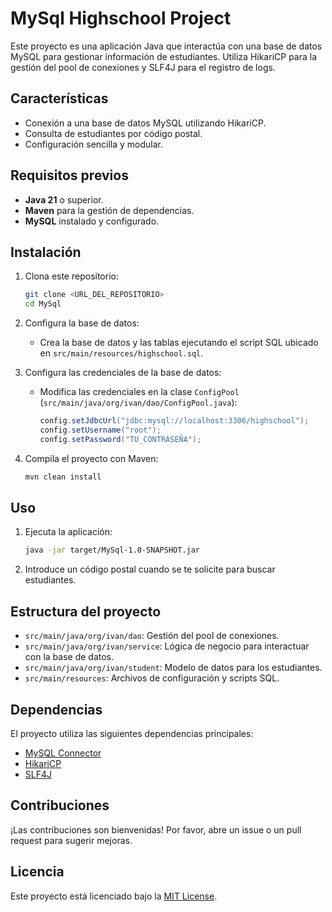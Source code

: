 # MySql Highschool Project

Este proyecto es una aplicación Java que interactúa con una base de datos MySQL para gestionar información de estudiantes. Utiliza HikariCP para la gestión del pool de conexiones y SLF4J para el registro de logs.

## Características

- Conexión a una base de datos MySQL utilizando HikariCP.
- Consulta de estudiantes por código postal.
- Configuración sencilla y modular.

## Requisitos previos

- **Java 21** o superior.
- **Maven** para la gestión de dependencias.
- **MySQL** instalado y configurado.

## Instalación

1. Clona este repositorio:
   ```bash
   git clone <URL_DEL_REPOSITORIO>
   cd MySql
   ```

2. Configura la base de datos:
   - Crea la base de datos y las tablas ejecutando el script SQL ubicado en `src/main/resources/highschool.sql`.

3. Configura las credenciales de la base de datos:
   - Modifica las credenciales en la clase `ConfigPool` (`src/main/java/org/ivan/dao/ConfigPool.java`):
     ```java
     config.setJdbcUrl("jdbc:mysql://localhost:3306/highschool");
     config.setUsername("root");
     config.setPassword("TU_CONTRASEÑA");
     ```

4. Compila el proyecto con Maven:
   ```bash
   mvn clean install
   ```

## Uso

1. Ejecuta la aplicación:
   ```bash
   java -jar target/MySql-1.0-SNAPSHOT.jar
   ```

2. Introduce un código postal cuando se te solicite para buscar estudiantes.

## Estructura del proyecto

- `src/main/java/org/ivan/dao`: Gestión del pool de conexiones.
- `src/main/java/org/ivan/service`: Lógica de negocio para interactuar con la base de datos.
- `src/main/java/org/ivan/student`: Modelo de datos para los estudiantes.
- `src/main/resources`: Archivos de configuración y scripts SQL.

## Dependencias

El proyecto utiliza las siguientes dependencias principales:

- [MySQL Connector](https://mvnrepository.com/artifact/mysql/mysql-connector-java)
- [HikariCP](https://mvnrepository.com/artifact/com.zaxxer/HikariCP)
- [SLF4J](https://mvnrepository.com/artifact/org.slf4j/slf4j-api)

## Contribuciones

¡Las contribuciones son bienvenidas! Por favor, abre un issue o un pull request para sugerir mejoras.

## Licencia

Este proyecto está licenciado bajo la [MIT License](LICENSE).

